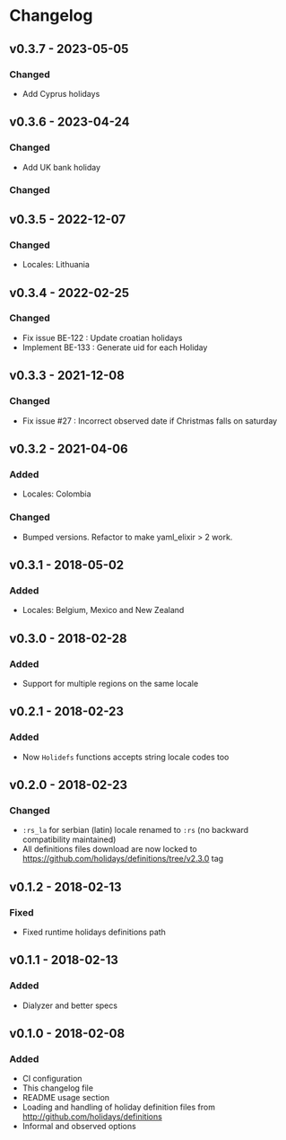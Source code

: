 # Changelog

## v0.3.7 - 2023-05-05

### Changed

- Add Cyprus holidays

## v0.3.6 - 2023-04-24

### Changed

- Add UK bank holiday

### Changed

## v0.3.5 - 2022-12-07

### Changed

- Locales: Lithuania

## v0.3.4 - 2022-02-25

### Changed

- Fix issue BE-122 : Update croatian holidays
- Implement BE-133 : Generate uid for each Holiday

## v0.3.3 - 2021-12-08

### Changed

- Fix issue #27 : Incorrect observed date if Christmas falls on saturday

## v0.3.2 - 2021-04-06

### Added

- Locales: Colombia

### Changed

- Bumped versions. Refactor to make yaml_elixir > 2 work.

## v0.3.1 - 2018-05-02

### Added

- Locales: Belgium, Mexico and New Zealand

## v0.3.0 - 2018-02-28

### Added

- Support for multiple regions on the same locale

## v0.2.1 - 2018-02-23

### Added

- Now `Holidefs` functions accepts string locale codes too

## v0.2.0 - 2018-02-23

### Changed

- `:rs_la` for serbian (latin) locale renamed to `:rs` (no backward compatibility maintained)
- All definitions files download are now locked to
https://github.com/holidays/definitions/tree/v2.3.0 tag

## v0.1.2 - 2018-02-13

### Fixed

- Fixed runtime holidays definitions path

## v0.1.1 - 2018-02-13

### Added

- Dialyzer and better specs

## v0.1.0 - 2018-02-08

### Added

- CI configuration
- This changelog file
- README usage section
- Loading and handling of holiday definition files from http://github.com/holidays/definitions
- Informal and observed options

